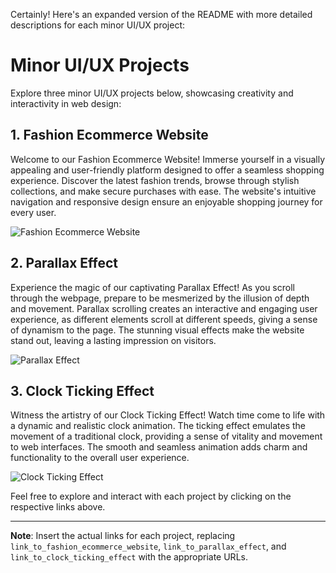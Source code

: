 Certainly! Here's an expanded version of the README with more detailed descriptions for each minor UI/UX project:

# Minor UI/UX Projects

Explore three minor UI/UX projects below, showcasing creativity and interactivity in web design:

## 1. Fashion Ecommerce Website

Welcome to our Fashion Ecommerce Website! Immerse yourself in a visually appealing and user-friendly platform designed to offer a seamless shopping experience. Discover the latest fashion trends, browse through stylish collections, and make secure purchases with ease. The website's intuitive navigation and responsive design ensure an enjoyable shopping journey for every user.

![Fashion Ecommerce Website](link_to_fashion_ecommerce_website)

## 2. Parallax Effect

Experience the magic of our captivating Parallax Effect! As you scroll through the webpage, prepare to be mesmerized by the illusion of depth and movement. Parallax scrolling creates an interactive and engaging user experience, as different elements scroll at different speeds, giving a sense of dynamism to the page. The stunning visual effects make the website stand out, leaving a lasting impression on visitors.

![Parallax Effect](https://www.figma.com/file/PraM2n17bvzw9Cj5Y234pt/Parallax-Effect?type=design&node-id=0%3A1&mode=design&t=vt81xWkHVaRQJs9N-1)

## 3. Clock Ticking Effect

Witness the artistry of our Clock Ticking Effect! Watch time come to life with a dynamic and realistic clock animation. The ticking effect emulates the movement of a traditional clock, providing a sense of vitality and movement to web interfaces. The smooth and seamless animation adds charm and functionality to the overall user experience.

![Clock Ticking Effect](link_to_clock_ticking_effect)

Feel free to explore and interact with each project by clicking on the respective links above.

---
**Note**: Insert the actual links for each project, replacing `link_to_fashion_ecommerce_website`, `link_to_parallax_effect`, and `link_to_clock_ticking_effect` with the appropriate URLs.
